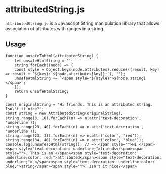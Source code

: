 attributedString.js
====

`attributedString.js` is a Javascript String manipulation library that allows association of attributes with ranges in a string. 

## Usage
    function unsafeToHtml(attributedString) {
        let unsafeHtmlString = '';
        string.forEach((node) => {
        const style = Object.keys(node.attributes).reduce(((result, key) => result + `${key}: ${node.attributes[key]};`), '');
        unsafeHtmlString += `<span style="${style}">${node.string}</span>`;
        });
        return unsafeHtmlString;
    }

    const originalString = 'Hi friends. This is an attributed string. Isn\'t it nice?';
    const string = new AttributedString(originalString);
    string.range(3, 10).forEach((n) => n.attr('text-decoration', 'underline'));
    string.range(23, 40).forEach((n) => n.attr('text-decoration', 'underline'));
    string.range(23, 33).forEach((n) => n.attr('color', 'red'));
    string.range(34, 40).forEach((n) => n.attr('color', 'blue'));
    console.log(unsafeToHtml(string)); // => <span style="">Hi </span><span style="text-decoration: underline;">friends</span><span style="">. This is an </span><span style="text-decoration: underline;color: red;">attributed</span><span style="text-decoration: underline;"> </span><span style="text-decoration: underline;color: blue;">string</span><span style="">. Isn't it nice?</span>